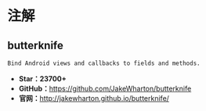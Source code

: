 # 注解

## butterknife

    Bind Android views and callbacks to fields and methods.

* **Star：23700+**
* **GitHub：**<https://github.com/JakeWharton/butterknife>
* **官网：**<http://jakewharton.github.io/butterknife/>